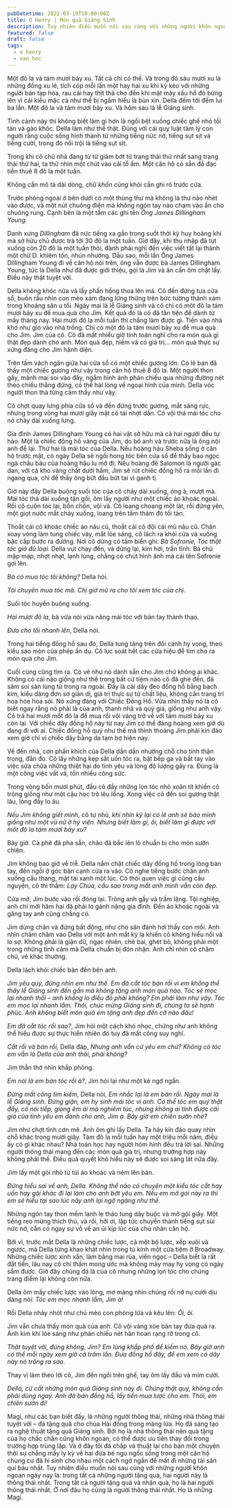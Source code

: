 ```yaml
---
pubDatetime: 2022-03-19T10:00:00Z
title: O Henry | Món quà Giáng Sinh
description: Tuy nhiên điều muốn nói sau cùng với những người khôn ngoan ngày nay là trong tất cả những người tặng quà, hai người này là thông thái nhất.
featured: false
draft: false
tags:
  - o henry
  - van hoc
---
```


Một đô la và tám mươi bảy xu. Tất cả chỉ có thế. Và trong đó sáu mươi xu là những đồng xu lẻ, tích cóp mỗi lần một hay hai xu khi kỳ kèo với những người bán tạp hóa, rau cải hay thịt thà cho đến khi mặt mày xấu hổ đỏ bừng lên vì cái kiểu mặc cả như thế bị ngầm hiểu là bủn xỉn. Della đếm tới đếm lui ba lần. Một đô la và tám mươi bảy xu. Và hôm sau là lễ Giáng sinh.

Tình cảnh này thì không biết làm gì hơn là ngồi bệt xuống chiếc ghế nhỏ tồi tàn và gào khóc. Della làm như thế thật. Đúng với cái quy luật tâm lý con người rằng cuộc sống hình thành từ những tiếng nức nở, tiếng sụt sịt và tiếng cười, trong đó nổi trội là tiếng sụt sịt.

Trong khi cô chủ nhà đang từ từ giảm bớt từ trạng thái thứ nhất sang trạng thái thứ hai, ta thử nhìn một chút vào cái tổ ấm. Một căn hộ có sẵn đồ đạc tiền thuê 8 đô la một tuần.

Không cần mô tả dài dòng, chữ _khốn cùng_ khỏi cần ghi rõ trước cửa.

Trước phòng ngoài ở bên dưới có một thùng thư mà không lá thư nào nhét vào được, và một nút chuông điện mà không ngón tay nào chạm vào ấn cho chuông rung. Cạnh bên là một tấm các ghi tên _Ông James Dillingham Young._

Danh xưng _Dillingham_ đã nức tiếng xa gần trong suốt thời kỳ huy hoàng khi mà sở hữu chủ được trả tới 30 đô la một tuần. Giờ đây, khi thu nhập đã tụt xuống còn 20 đô la một tuần thôi, đành phải nghĩ đến việc viết tắt lại thành một chữ D. khiêm tốn, nhún nhường. Dẫu sao, mỗi lần Ông James Dillingham Young đi về căn hộ nói trên, ông vẫn được bà James Dillingham Young, tức là Della như đã được giới thiệu, gọi là _Jim_ và ân cần ôm chặt lấy. Điều này thật tuyệt vời.

Della không khóc nữa và lấy phấn hồng thoa lên má. Cô đến đứng tựa cửa sổ, buồn rầu nhìn con mèo xám đang lững thững trên bức tường thành xám trong khoảng sân u tối. Ngày mai là lễ Giáng sinh và cô chỉ có môt đô la tám mươi bảy xu để mua quà cho Jim. Kết quả đó là cô đã tằn tiện để dành từ mấy tháng nay. Hai mươi đô la mỗi tuần thì chẳng làm được gì. Tiền vào nhà khó như gió vào nhà trống. Chỉ có một đô la tám mươi bảy xu để mua quà cho Jim. Jim của cô. Cô đã mất nhiều giờ tính toán nghĩ cho ra món quà gì thật đẹp dành cho anh. Món quà đẹp, hiếm và có giá trị… món quà thực sự xứng đáng cho Jim hãnh diện.

Trên tấm vách ngăn giữa hai cửa sổ có một chiếc gương lớn. Có lẽ bạn đã thấy một chiếc gương như vậy trong căn hộ thuê 8 đô la. Một người thon gầy, mảnh mai soi vào đấy, ngắm hình ảnh phản chiếu qua những đường nét theo chiều thẳng đứng, có thể hài lòng về ngoại hình của mình. Della vóc người thon thả từng cảm thấy như vậy.

Cô chợt quay lưng phía cửa sổ và đến đứng trước gương, mắt sáng rực, nhưng trong vòng hai mươi giây mặt cô tái nhợt dần. Cô vội thả mái tóc cho nó chảy dài xuống lưng.

Gia đình James Dillingham Young có hai vật sở hữu mà cả hai người đều tự hào. Một là chiếc đồng hồ vàng của Jim, do bố anh và trước nữa là ông nội anh để lại. Thứ hai là mái tóc của Della. Nếu hoàng hậu Sheba sống ở căn hộ trước mặt, có ngày Della sẽ ngồi hong tóc bên cửa sổ để thấy bao ngọc ngà châu báu của hoàng hậu lu mờ đi. Nếu hoàng đế Salomon là người gác dan, với cả kho vàng chất dưới hầm, Jim sẽ rút chiêc đồng hồ ra mỗi lần đi ngang qua, chỉ để thấy ông bứt đầu bứt tai vì ganh tị.

Giờ này đây Della buông suối tóc của cô chảy dài xuống, óng ả, mượt mà. Mái tóc thả dài xuống tận gối, ôm lấy người như một chiếc áo khoác ngoài. Rồi cô cuộn tóc lại, bồn chồn, vội vã. Cô loạng choạng một lát, rồi đứng yên, một giọt nước mắt chảy xuống, loang trên tấm thảm đỏ tồi tàn.

Thoắt cái cô khoác chiếc áo nâu cũ, thoắt cái cô đội cái mũ nâu cũ. Chân xoay vòng làm tung chiếc váy, mắt lóe sáng, cô lách ra khỏi cửa và xuống bậc cấp bước ra đường. Nơi cô dừng có tấm biển ghi: _Bà Sofronie, Tóc thật tóc giả đủ loại._ Della vụt chạy đến, và dừng lại, kìm hơi, trấn tĩnh. Bà chủ mập mạp, nhợt nhạt, lạnh lùng, chẳng có chút hình ảnh mà cái tên Sofronie gợi lên.

_Bà có mua tóc tôi không?_ Della hỏi.

_Tôi chuyên mua tóc mà. Chị giở mũ ra cho tôi xem tóc của chị._

Suối tóc huyền buông xuống.

_Hai mươi đô la_, bà vừa nói vừa nâng mái tóc với bàn tay thành thạo.

_Đưa cho tôi nhanh lên_, Della nói.

Trong hai tiếng đồng hồ sau đó, Della tung tăng trên đôi cánh hy vọng, theo kiểu sáo mòn của phép ẩn dụ. Cô lục soát hết các cửa hiệu để tìm cho ra món quà cho Jim.

Cuối cùng cũng tìm ra. Có vẻ như nó dành sẵn cho Jim chứ không ai khác. Không có cái nào giống như thế trong bất cứ tiệm nào cô đã ghé đến, đã săm soi săn lùng từ trong ra ngoài. Đấy là cái dây đeo đồng hồ bằng bạch kim, kiểu dáng đơn sơ giản dị, giá trị thực sự từ chất liệu, không cần trang trí hoa hòe hoa sói. Nó xứng đáng với Chiếc Đồng Hồ. Vừa nhìn thấy nó là cô biết ngay rằng nó phải là của anh, thanh nhã và quý giá, giống như anh vậy. Cô trả hai mươi mốt đô la để mua rồi vội vàng trở về với tám mươi bảy xu còn lại. Với chiếc dây đồng hồ này từ nay Jim có thể đàng hoàng xem giờ dù đang đi với ai. Chiếc đồng hồ quý như thế mà thỉnh thoảng Jim phải kín đáo xem giờ chỉ vì chiếc dây bằng da tạm bợ hiện nay.

Về đến nhà, cơn phấn khích của Della dần dần nhường chỗ cho tính thận trọng, đắn đo. Cô lấy những kẹp sắt uốn tóc ra, bật bếp ga và bắt tay vào việc sửa chữa những thiệt hại do tình yêu và lòng độ lượng gây ra. Đúng là một công việc vất vả, tốn nhiều công sức.

Trong vòng bốn mươi phút, đầu cô đầy những lọn tóc nhỏ xoăn tít khiến cô trông giống như một cậu học trò lêu lổng. Xong việc cô đến soi gương thật lâu, lòng đầy lo âu.

_Nếu Jim không giết mình,_ cô tự nhủ, _khi nhìn kỹ lại có lẽ anh sẽ bảo mình giống như một vũ nữ ở hý viện. Nhưng biết làm gì, ôi, biết làm gì được với môt đô la tám mươi bảy xu?_

Bảy giờ. Cà phê đã pha sẵn, chảo đã bắc lên lò chuẩn bị cho món sườn chiên.

Jim không bao giờ về trễ. Della nắm chặt chiếc dây đồng hồ trong lòng bàn tay, đến ngồi ở góc bàn cạnh cửa ra vào. Cô nghe tiếng bước chân anh xuống cầu thang, mặt tái xanh một lúc. Có thói quen việc gì cũng cầu nguyện, cô thì thầm: _Lạy Chúa, cầu sao trong mắt anh mình vẫn còn đẹp._

Cửa mở, Jim bước vào rồi đóng lại. Trông anh gầy và trầm lặng. Tội nghiệp, anh chỉ mới hăm hai đã phải lo gánh nặng gia đình. Đến áo khoác ngoài và găng tay anh cũng chẳng có.

Jim dừng chân và đứng bất động, như chó săn đánh hơi thấy con mồi. Anh nhìn chăm chăm vào Della với một ánh mắt kỳ lạ khiến cô không hiểu nổi và lo sợ. Không phải là giận dữ, ngạc nhiên, chê bai, ghét bỏ, không phải một trong những tình cảm mà Della chuẩn bị đón nhận. Anh chỉ nhìn cô chăm chú, vẻ khác thường.

Della lách khỏi chiếc bàn đến bên anh.

_Jim yêu quý, đừng nhìn em như thế. Em đã cắt tóc bán rồi vì em không thể thấy lễ Giáng sinh đến gần mà không tặng anh món quà nào. Tóc sẽ mọc lại nhanh thôi – anh không lo điều đó phải không? Em phải làm như vậy. Tóc em mọc lại nhanh lắm. Thôi, chúc mừng Giáng sinh đi, chúng ta sẽ hạnh phúc. Anh không biết món quà em tặng anh đẹp đến cỡ nào đâu!_

_Em đã cắt tóc rồi sao?_, Jim hỏi một cách khó nhọc, chừng như anh không thể hiểu được sự thực hiển nhiên đó tuy đã mất công suy nghĩ.

_Cắt rồi và bán rồi,_ Della đáp, _Nhưng anh vẫn cứ yêu em chứ? Không có tóc em vẫn là Della của anh thôi, phải không?_

Jim thẫn thờ nhìn khắp phòng.

_Em nói là em bán tóc rồi à?_, Jim hỏi lại như một kẻ ngớ ngẩn.

_Đừng mất công tìm kiếm_, Della nói, _Em nhắc lại là em bán rồi. Ngày mai là lễ Giáng sinh. Đừng giận, em hy sinh mái tóc vì anh. Có thể tóc em quý thật đấy, cô nói tiếp, giọng êm ái mà nghiêm túc, nhưng không ai tính được cái giá của tình yêu em dành cho anh, Jim ạ. Bây giờ em chiên sườn nhé?_

Jim như chợt tỉnh cơn mê. Anh ôm ghì lấy Della. Ta hãy kín đáo quay nhìn chỗ khác trong mười giây. Tám đô la mỗi tuần hay một triệu mỗi năm, điều ấy có gì khác nhau? Nhà toán học hay người hóm hỉnh đều trả lời sai. Những người thông thái mang đến các món quà giá trị, nhưng trường hợp này không phải thế. Điều quả quyết khó hiểu này sẽ được soi sáng lát nữa đây.

Jim lấy một gói nhỏ từ túi áo khoác và ném lên bàn.

_Đừng hiểu sai về anh, Della. Không thể nào có chuyện một kiểu tóc cắt hay uốn hay gội khác đi lại làm cho anh bớt yêu em. Nếu em mở gói này ra thì em sẽ hiểu tại sao lúc nãy anh lại ngỡ ngàng như thế._

Những ngón tay thon mềm lanh lẹ tháo tung dây buộc và mở gói giấy. Một tiếng reo mừng thích thú, và rồi, hỡi ơi, lập tức chuyển thành tiếng sụt sùi nức nở, cần có ngay sự vỗ về an ủi kịp lúc của chủ nhân căn hộ.

Bởi vì, trước mắt Della là những chiếc lược, cả một bộ lược, xếp xuôi và ngược, mà Della từng khao khát nhìn trong tủ kính một cửa tiệm ở Broadway. Những chiếc lược xinh xắn, làm bằng mai rùa, viền ngọc – Della biết là rất đắt tiền, lâu nay cô chỉ thầm mong ước mà không mảy may hy vọng có ngày sắm được. Giờ đây chúng đã là của cô nhưng những lọn tóc cho chúng trang điểm lại không còn nữa.

Della ôm mấy chiếc lược vào lòng, mơ màng nhìn chúng rồi nở nụ cười dịu dàng nói: _Tóc em mọc nhanh lắm, Jim à!_

Rồi Della nhảy nhót như chú mèo con phỏng lửa và kêu lên: _Ôi, ôi._

Jim vẫn chưa thấy món quà của anh. Cô vội vàng xòe bàn tay đưa quà ra. Ánh kim khí lóe sáng như phản chiếu nét hân hoan rạng rỡ trong cô.

_Thật tuyệt vời, đúng không, Jim? Em lùng khắp phố để kiếm nó. Bây giờ anh có thể mỗi ngày xem giờ cả trăm lần. Đưa đồng hồ đây, để em xem có dây này nó trông ra sao._

Thay vì làm theo lời cô, Jim đến ngồi trên ghế, tay ôm lấy đầu và mỉm cười.

_Della, cứ cất những món quà Giáng sinh này đi. Chúng thật quý, không cần phải dùng ngay. Anh đã bán đồng hồ, lấy tiền mua lược cho em. Thôi, em chiên sườn đi!_

Magi, như các bạn biết đấy, là những người thông thái, những nhà thông thái tuyệt vời – đã tặng quà cho chúa Hài đồng trong máng lừa. Họ đã sáng tạo ra nghệ thuật tặng quà Giáng sinh. Bởi họ là nhà thông thái nên quà tặng của họ chắc chắn cũng khôn ngoan, có thể được ưu tiên thay đổi trong trường hợp trùng lặp. Và ở đây tôi đã chắp vá thuật lại cho bạn một chuyện thời sự chẳng mấy ly kỳ về hai đứa bé ngu ngốc sống trong một căn hộ chung cư đã hi sinh cho nhau một cách ngớ ngẩn để mất đi những tài sản quí báu nhất. Tuy nhiên điều muốn nói sau cùng với những người khôn ngoan ngày nay là: trong tất cả những người tặng quà, hai người này là thông thái nhất. Trong tất cả người tặng quà và nhận quà, họ là hai người thông thái nhất. Ở nơi đâu họ cũng là người thông thái nhất. Họ là những Magi.
